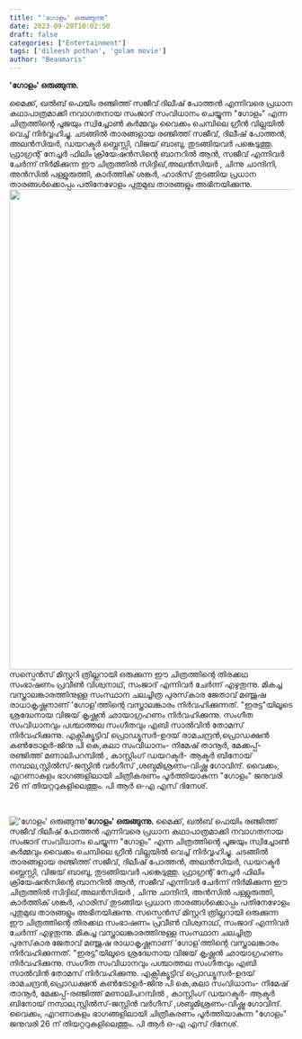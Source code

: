 ```yaml
---
title: "'ഗോളം' ഒരുങ്ങുന്നു"
date: 2023-09-20T10:02:50
draft: false
categories: ["Entertainment"]
tags: ['dileesh pothan', 'golam movie']
author: "Beaumaris"
---
```


<strong>'ഗോളം' ഒരുങ്ങുന്നു.</strong>

മൈക്ക്, ഖൽബ് ഫെയിം രഞ്ജിത്ത് സജീവ് ദിലീഷ് പോത്തൻ എന്നിവരെ പ്രധാന കഥാപാത്രമാക്കി നവാഗതനായ സംജാദ് സംവിധാനം ചെയ്യുന്ന "ഗോളം" എന്ന ചിത്രത്തിന്റെ പൂജയും സ്വിച്ചോൺ കർമ്മവും വൈക്കം ചെമ്പിലെ ഗ്രീൻ വില്ലയിൽ വെച്ച് നിർവ്വഹിച്ചു. ചടങ്ങിൽ താരങ്ങളായ രഞ്ജിത്ത് സജീവ്, ദിലീഷ് പോത്തൻ, അലൻസിയർ, ഡയറക്ടർ ബ്ലെസ്സി, വിജയ് ബാബു, തുടങ്ങിയവർ പങ്കെടുത്തു. ഫ്രാഗ്രന്റ്‌ നേച്ചർ ഫിലിം ക്രിയേഷൻസിന്റെ ബാനറിൽ ആൻ, സജീവ് എന്നിവർ ചേർന്ന് നിർമിക്കുന്ന ഈ ചിത്രത്തിൽ സിദ്ദിഖ്,അലൻസിയർ , ചിന്നു ചാന്ദിനി, അൻസിൽ പള്ളുരുത്തി, കാർത്തിക് ശങ്കർ, ഹാരിസ് തുടങ്ങിയ പ്രധാന താരങ്ങൾക്കൊപ്പം പതിനേഴോളം പുതുമുഖ താരങ്ങളും അഭിനയിക്കുന്നു. <img class="size-full wp-image-421073 aligncenter" src="https://cdn.boolokam.com/articles/2023/09/a.jpg" alt="" width="1280" height="853" />സസ്പെൻസ് മിസ്റ്ററി ത്രില്ലറായി ഒരുക്കുന്ന ഈ ചിത്രത്തിന്റെ തിരക്കഥ സംഭാഷണം പ്രവീൺ വിശ്വനാഥ്, സംജാദ് എന്നിവർ ചേർന്ന് എഴുതുന്നു. മികച്ച വസ്ത്രാലങ്കാരത്തിനുള്ള സംസ്ഥാന ചലച്ചിത്ര പുരസ്‌കാര ജേതാവ് മഞ്ജുഷ രാധാകൃഷ്ണനാണ് 'ഗോള'ത്തിന്റെ വസ്ത്രാലങ്കാരം നിർവഹിക്കുന്നത്. "ഇരട്ട"യിലൂടെ ശ്രദ്ധേനായ വിജയ് കൃഷ്ണൻ ഛായാഗ്രഹണം നിർവഹിക്കുന്നു. സംഗീത സംവിധാനവും പശ്ചാത്തല സംഗീതവും എബി സാൽവിൻ തോമസ് നിർവഹിക്കുന്നു. എക്സിക്യൂട്ടിവ് പ്രൊഡ്യൂസർ-ഉദയ് രാമചന്ദ്രൻ,പ്രൊഡക്ഷൻ കൺട്രോളർ-ജിനു പി കെ,കലാ സംവിധാനം- നിമേഷ് താനൂർ, മേക്കപ്പ്-രഞ്ജിത്ത് മണാലിപറമ്പിൽ , കാസ്റ്റിംഗ് ഡയറക്ടർ- ആക്ടർ ബിനോയ് നമ്പാല,സ്റ്റിൽസ്-ജസ്റ്റിൻ വർഗീസ് ,ശബ്ദമിശ്രണം-വിഷ്ണു ഗോവിന്ദ്. വൈക്കം, എറണാകുളം ഭാഗങ്ങളിലായി ചിത്രീകരണം പൂർത്തിയാകുന്ന "ഗോളം" ജനുവരി 26 ന് തിയറ്ററുകളിലെത്തും. പി ആർ ഒ-എ എസ് ദിനേശ്.

&nbsp;


!['ഗോളം' ഒരുങ്ങുന്നു](https://cdn.boolokam.com/articles/2023/09/a.jpg)**'ഗോളം' ഒരുങ്ങുന്നു.** മൈക്ക്, ഖൽബ് ഫെയിം രഞ്ജിത്ത് സജീവ് ദിലീഷ് പോത്തൻ എന്നിവരെ പ്രധാന കഥാപാത്രമാക്കി നവാഗതനായ സംജാദ് സംവിധാനം ചെയ്യുന്ന "ഗോളം" എന്ന ചിത്രത്തിന്റെ പൂജയും സ്വിച്ചോൺ കർമ്മവും വൈക്കം ചെമ്പിലെ ഗ്രീൻ വില്ലയിൽ വെച്ച് നിർവ്വഹിച്ചു. ചടങ്ങിൽ താരങ്ങളായ രഞ്ജിത്ത് സജീവ്, ദിലീഷ് പോത്തൻ, അലൻസിയർ, ഡയറക്ടർ ബ്ലെസ്സി, വിജയ് ബാബു, തുടങ്ങിയവർ പങ്കെടുത്തു. ഫ്രാഗ്രന്റ്‌ നേച്ചർ ഫിലിം ക്രിയേഷൻസിന്റെ ബാനറിൽ ആൻ, സജീവ് എന്നിവർ ചേർന്ന് നിർമിക്കുന്ന ഈ ചിത്രത്തിൽ സിദ്ദിഖ്,അലൻസിയർ , ചിന്നു ചാന്ദിനി, അൻസിൽ പള്ളുരുത്തി, കാർത്തിക് ശങ്കർ, ഹാരിസ് തുടങ്ങിയ പ്രധാന താരങ്ങൾക്കൊപ്പം പതിനേഴോളം പുതുമുഖ താരങ്ങളും അഭിനയിക്കുന്നു. സസ്പെൻസ് മിസ്റ്ററി ത്രില്ലറായി ഒരുക്കുന്ന ഈ ചിത്രത്തിന്റെ തിരക്കഥ സംഭാഷണം പ്രവീൺ വിശ്വനാഥ്, സംജാദ് എന്നിവർ ചേർന്ന് എഴുതുന്നു. മികച്ച വസ്ത്രാലങ്കാരത്തിനുള്ള സംസ്ഥാന ചലച്ചിത്ര പുരസ്‌കാര ജേതാവ് മഞ്ജുഷ രാധാകൃഷ്ണനാണ് 'ഗോള'ത്തിന്റെ വസ്ത്രാലങ്കാരം നിർവഹിക്കുന്നത്. "ഇരട്ട"യിലൂടെ ശ്രദ്ധേനായ വിജയ് കൃഷ്ണൻ ഛായാഗ്രഹണം നിർവഹിക്കുന്നു. സംഗീത സംവിധാനവും പശ്ചാത്തല സംഗീതവും എബി സാൽവിൻ തോമസ് നിർവഹിക്കുന്നു. എക്സിക്യൂട്ടിവ് പ്രൊഡ്യൂസർ-ഉദയ് രാമചന്ദ്രൻ,പ്രൊഡക്ഷൻ കൺട്രോളർ-ജിനു പി കെ,കലാ സംവിധാനം- നിമേഷ് താനൂർ, മേക്കപ്പ്-രഞ്ജിത്ത് മണാലിപറമ്പിൽ , കാസ്റ്റിംഗ് ഡയറക്ടർ- ആക്ടർ ബിനോയ് നമ്പാല,സ്റ്റിൽസ്-ജസ്റ്റിൻ വർഗീസ് ,ശബ്ദമിശ്രണം-വിഷ്ണു ഗോവിന്ദ്. വൈക്കം, എറണാകുളം ഭാഗങ്ങളിലായി ചിത്രീകരണം പൂർത്തിയാകുന്ന "ഗോളം" ജനുവരി 26 ന് തിയറ്ററുകളിലെത്തും. പി ആർ ഒ-എ എസ് ദിനേശ്. 
